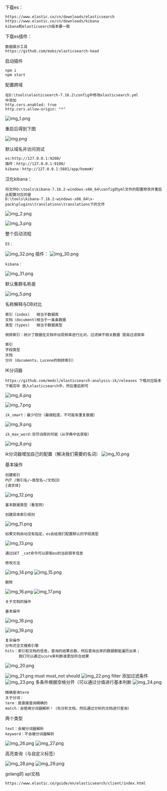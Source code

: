 下载es：

    https://www.elastic.co/cn/downloads/elasticsearch
    https://www.elastic.co/cn/downloads/kibana
    kibana和elasticsearch版本要一致

下载es插件：

    数据展示工具
    https://github.com/mobz/elasticsearch-head
    
启动插件

    npm i
    npm start

配置跨域

    在D:\tools\elasticsearch-7.16.2\config中修改elasticsearch.yml
    中添加
    http.cors.enabled: true
    http.cors.allow-origin: "*"
![img_1.png](img_1.png)

重启后得到下图

![img.png](img.png)

默认域名并访问测试

    es:http://127.0.0.1:9200/
    插件：http://127.0.0.1:9100/
    kibana：http://127.0.0.1:5601/app/home#/

汉化kibana：
    
    将文件D:\tools\kibana-7.16.2-windows-x86_64\config的yml文件的配置修改并重启
    此配置对应的是
    D:\tools\kibana-7.16.2-windows-x86_64\x-pack\plugins\translations\translations下的文件

![img_2.png](img_2.png)

![img_3.png](img_3.png)


整个启动流程
    
    ES：
![img_32.png](img_32.png)
    插件：
![img_30.png](img_30.png)

    kibana：
![img_31.png](img_31.png)


默认集群名称是

![img_5.png](img_5.png)

名称解释与DB对比

    索引（index)   相当于数据库
    文档（document)相当于一条条数据
    类型（types)   相当于数据类型

    倒排索引：统计了数据在文档中出现频率进行比对，过滤掉不相关数据 提高过滤效率

    索引
    字段类型
    文档
    分片（documents，Lucene的倒排索引）

IK分词器
    
    https://github.com/medcl/elasticsearch-analysis-ik/releases 下载对应版本
    下载完毕 放入elasticsearch中，然后重启即可
![img_6.png](img_6.png)

![img_7.png](img_7.png)

    ik_smart：最少切分（最细粒度，不可能有重复数据）
![img_9.png](img_9.png)

    ik_max_word:穷尽词库的可能（从字典中去获取）
![img_8.png](img_8.png)

ik分词器增加自己的配置（解决我们需要的名词）
    ![img_10.png](img_10.png)
    

基本操作
    
    创建索引
    PUT /索引名/~类型名~/文档ID
    {请求体}
![img_12.png](img_12.png)
    
    基本数据类型（看官网）
    
    创建具体索引规则
![img_11.png](img_11.png)
    
    如果文档自动没有指定，es会给我们配置默认的字段类型
![img_13.png](img_13.png)

    通过GET _cat命令可以获取es的当前很多信息

    修改方法
![img_14.png](img_14.png)
![img_15.png](img_15.png)

    删除
![img_16.png](img_16.png)
![img_17.png](img_17.png)


    关于文档的操作
    
    基本操作
![img_18.png](img_18.png)
    
![img_19.png](img_19.png)

    复杂操作
    分布式全文搜索引擎
    hits：索引和文档的信息，查询的结果总数，然后查询出来的数据都能遍历出来；
          我们可以通过score来判断谁更加符合结果
![img_20.png](img_20.png)

![img_21.png](img_21.png)
    must  must_not  should
![img_22.png](img_22.png)
    filter 添加过滤条件
![img_23.png](img_23.png)
    多条件根据空格分开（可以通过分值进行基本判断
![img_24.png](img_24.png)

    精确查询term
    关于分词：
    term：是直接查询精确的
    match：会使用分词器解析！（先分析文档，然后通过分析的文档进行查询）

两个类型

    text：会被分词器解析
    keyword：不会被分词器解析

![img_26.png](img_26.png)
![img_27.png](img_27.png)

高亮查询（与自定义标签）

![img_28.png](img_28.png)
![img_29.png](img_29.png)

golang的 api文档

    https://www.elastic.co/guide/en/elasticsearch/client/index.html